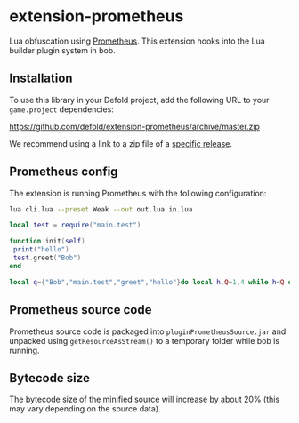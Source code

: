 # extension-prometheus
Lua obfuscation using [Prometheus](https://github.com/levno-710/Prometheus). This extension hooks into the Lua builder plugin system in bob.


## Installation
To use this library in your Defold project, add the following URL to your `game.project` dependencies:

https://github.com/defold/extension-prometheus/archive/master.zip

We recommend using a link to a zip file of a [specific release](https://github.com/defold/extension-prometheus/releases).


## Prometheus config
The extension is running Prometheus with the following configuration:

```bash
lua cli.lua --preset Weak --out out.lua in.lua 
```

```lua
local test = require("main.test")

function init(self)
 print("hello")
 test.greet("Bob")
end
```

```lua
local q={"Bob","main.test","greet","hello"}do local h,Q=1,4 while h<Q do q[h],q[Q]=q[Q],q[h]h,Q=h+1,Q-1 end h,Q=1,2 while h<Q do q[h],q[Q]=q[Q],q[h]h,Q=h+1,Q-1 end h,Q=3,4 while h<Q do q[h],q[Q]=q[Q],q[h]h,Q=h+1,Q-1 end end local function Q(h)return q[h+2201]end local h=require(Q(-2197))function init(q)print(Q(-2199))h[Q(-2200)](Q(-2198))end
```


## Prometheus source code
Prometheus source code is packaged into `pluginPrometheusSource.jar` and unpacked using `getResourceAsStream()` to a temporary folder while bob is running.


## Bytecode size
The bytecode size of the minified source will increase by about 20% (this may vary depending on the source data).
